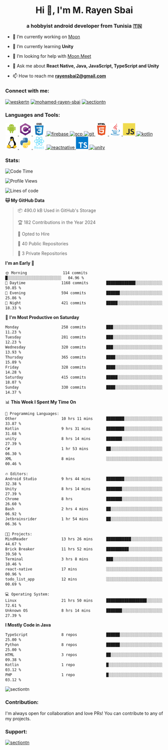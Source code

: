 <h1 style="text-align: center;">Hi 👋, I'm M. Rayen Sbai</h1>
<h3 style="text-align: center;">a hobbyist android developer from Tunisia 🇹🇳</h3>

- 🔭 I’m currently working on [Moon](https://github.com/MoonMeet/)

- 🌱 I’m currently learning **Unity**

- 🤝 I’m looking for help with [Moon Meet](https://github.com/MoonMeet/MoonMeet-CrossPlatform)

- 💬 Ask me about **React Native, Java, JavaScript, TypeScript and Unity**

- 📫 How to reach me **rayensbai2@gmail.com**

<h3 style="text-align: left;">Connect with me:</h3>
<p style="text-align: left;">
<a href="https://twitter.com/weskertn" target="blank"><img style="text-align: center;" src="https://raw.githubusercontent.com/rahuldkjain/github-profile-readme-generator/master/src/images/icons/Social/twitter.svg" alt="weskertn" height="30" width="40" /></a>
<a href="https://linkedin.com/in/mohamed-rayen-sbai" target="blank"><img style="text-align: center;" src="https://raw.githubusercontent.com/rahuldkjain/github-profile-readme-generator/master/src/images/icons/Social/linked-in-alt.svg" alt="mohamed-rayen-sbai" height="30" width="40" /></a>
<a href="https://www.youtube.com/@SectionTN" target="blank"><img style="text-align: center" src="https://raw.githubusercontent.com/rahuldkjain/github-profile-readme-generator/master/src/images/icons/Social/youtube.svg" alt="sectiontn" height="30" width="40" /></a>
</p>

<h3 style="text-align: left">Languages and Tools:</h3>
<p style="text-align: left;"> <a href="https://developer.android.com" target="_blank" rel="noreferrer"> <img src="https://raw.githubusercontent.com/devicons/devicon/master/icons/android/android-original-wordmark.svg" alt="android" width="40" height="40"/> </a> <a href="https://www.w3schools.com/cs/" target="_blank" rel="noreferrer"> <img src="https://raw.githubusercontent.com/devicons/devicon/master/icons/csharp/csharp-original.svg" alt="csharp" width="40" height="40"/> </a> <a href="https://www.w3schools.com/css/" target="_blank" rel="noreferrer"> <img src="https://raw.githubusercontent.com/devicons/devicon/master/icons/css3/css3-original-wordmark.svg" alt="css3" width="40" height="40"/> </a> <a href="https://firebase.google.com/" target="_blank" rel="noreferrer"> <img src="https://www.vectorlogo.zone/logos/firebase/firebase-icon.svg" alt="firebase" width="40" height="40"/> </a> <a href="https://cloud.google.com" target="_blank" rel="noreferrer"> <img src="https://www.vectorlogo.zone/logos/google_cloud/google_cloud-icon.svg" alt="gcp" width="40" height="40"/> </a> <a href="https://git-scm.com/" target="_blank" rel="noreferrer"> <img src="https://www.vectorlogo.zone/logos/git-scm/git-scm-icon.svg" alt="git" width="40" height="40"/> </a> <a href="https://www.w3.org/html/" target="_blank" rel="noreferrer"> <img src="https://raw.githubusercontent.com/devicons/devicon/master/icons/html5/html5-original-wordmark.svg" alt="html5" width="40" height="40"/> </a> <a href="https://www.java.com" target="_blank" rel="noreferrer"> <img src="https://raw.githubusercontent.com/devicons/devicon/master/icons/java/java-original.svg" alt="java" width="40" height="40"/> </a> <a href="https://developer.mozilla.org/en-US/docs/Web/JavaScript" target="_blank" rel="noreferrer"> <img src="https://raw.githubusercontent.com/devicons/devicon/master/icons/javascript/javascript-original.svg" alt="javascript" width="40" height="40"/> </a> <a href="https://kotlinlang.org" target="_blank" rel="noreferrer"> <img src="https://www.vectorlogo.zone/logos/kotlinlang/kotlinlang-icon.svg" alt="kotlin" width="40" height="40"/> </a> <a href="https://www.linux.org/" target="_blank" rel="noreferrer"> <img src="https://raw.githubusercontent.com/devicons/devicon/master/icons/linux/linux-original.svg" alt="linux" width="40" height="40"/> </a> <a href="https://www.python.org" target="_blank" rel="noreferrer"> <img src="https://raw.githubusercontent.com/devicons/devicon/master/icons/python/python-original.svg" alt="python" width="40" height="40"/> </a> <a href="https://reactjs.org/" target="_blank" rel="noreferrer"> <img src="https://raw.githubusercontent.com/devicons/devicon/master/icons/react/react-original-wordmark.svg" alt="react" width="40" height="40"/> </a> <a href="https://reactnative.dev/" target="_blank" rel="noreferrer"> <img src="https://reactnative.dev/img/header_logo.svg" alt="reactnative" width="40" height="40"/> </a> <a href="https://www.typescriptlang.org/" target="_blank" rel="noreferrer"> <img src="https://raw.githubusercontent.com/devicons/devicon/master/icons/typescript/typescript-original.svg" alt="typescript" width="40" height="40"/> </a> <a href="https://unity.com/" target="_blank" rel="noreferrer"> <img src="https://www.vectorlogo.zone/logos/unity3d/unity3d-icon.svg" alt="unity" width="40" height="40"/> </a> </p>

<h3 align="left">Stats:</h3>

<!--START_SECTION:SECTIONTN-->
![Code Time](http://img.shields.io/badge/Code%20Time-490%20hrs%2059%20mins-blue)

![Profile Views](http://img.shields.io/badge/Profile%20Views-0-blue)

![Lines of code](https://img.shields.io/badge/From%20Hello%20World%20I%27ve%20Written-1.4%20million%20lines%20of%20code-blue)

**🐱 My GitHub Data** 

> 📦 490.0 kB Used in GitHub's Storage 
 > 
> 🏆 182 Contributions in the Year 2024
 > 
> 💼 Opted to Hire
 > 
> 📜 40 Public Repositories 
 > 
> 🔑 3 Private Repositories 
 > 
**I'm an Early 🐤** 

```text
🌞 Morning                114 commits         █░░░░░░░░░░░░░░░░░░░░░░░░   04.96 % 
🌆 Daytime                1168 commits        █████████████░░░░░░░░░░░░   50.85 % 
🌃 Evening                594 commits         ██████░░░░░░░░░░░░░░░░░░░   25.86 % 
🌙 Night                  421 commits         █████░░░░░░░░░░░░░░░░░░░░   18.33 % 
```
📅 **I'm Most Productive on Saturday** 

```text
Monday                   258 commits         ███░░░░░░░░░░░░░░░░░░░░░░   11.23 % 
Tuesday                  281 commits         ███░░░░░░░░░░░░░░░░░░░░░░   12.23 % 
Wednesday                320 commits         ███░░░░░░░░░░░░░░░░░░░░░░   13.93 % 
Thursday                 365 commits         ████░░░░░░░░░░░░░░░░░░░░░   15.89 % 
Friday                   328 commits         ████░░░░░░░░░░░░░░░░░░░░░   14.28 % 
Saturday                 415 commits         █████░░░░░░░░░░░░░░░░░░░░   18.07 % 
Sunday                   330 commits         ████░░░░░░░░░░░░░░░░░░░░░   14.37 % 
```


📊 **This Week I Spent My Time On** 

```text
💬 Programming Languages: 
Other                    10 hrs 11 mins      ████████░░░░░░░░░░░░░░░░░   33.87 % 
Kotlin                   9 hrs 31 mins       ████████░░░░░░░░░░░░░░░░░   31.68 % 
unity                    8 hrs 14 mins       ███████░░░░░░░░░░░░░░░░░░   27.39 % 
C#                       1 hr 53 mins        ██░░░░░░░░░░░░░░░░░░░░░░░   06.30 % 
XML                      8 mins              ░░░░░░░░░░░░░░░░░░░░░░░░░   00.46 % 

🔥 Editors: 
Android Studio           9 hrs 44 mins       ████████░░░░░░░░░░░░░░░░░   32.38 % 
Unity                    8 hrs 14 mins       ███████░░░░░░░░░░░░░░░░░░   27.39 % 
Chrome                   8 hrs               ███████░░░░░░░░░░░░░░░░░░   26.60 % 
Bash                     2 hrs 4 mins        ██░░░░░░░░░░░░░░░░░░░░░░░   06.92 % 
Jetbrainsrider           1 hr 54 mins        ██░░░░░░░░░░░░░░░░░░░░░░░   06.36 % 

🐱‍💻 Projects: 
MindReader               13 hrs 26 mins      ███████████░░░░░░░░░░░░░░   44.67 % 
Brick Breaker            11 hrs 52 mins      ██████████░░░░░░░░░░░░░░░   39.50 % 
Terminal                 3 hrs 8 mins        ███░░░░░░░░░░░░░░░░░░░░░░   10.46 % 
react-native             17 mins             ░░░░░░░░░░░░░░░░░░░░░░░░░   00.96 % 
todo_list_app            12 mins             ░░░░░░░░░░░░░░░░░░░░░░░░░   00.69 % 

💻 Operating System: 
Linux                    21 hrs 50 mins      ██████████████████░░░░░░░   72.61 % 
Unknown OS               8 hrs 14 mins       ███████░░░░░░░░░░░░░░░░░░   27.39 % 
```

**I Mostly Code in Java** 

```text
TypeScript               8 repos             ██████░░░░░░░░░░░░░░░░░░░   25.00 % 
Python                   8 repos             ██████░░░░░░░░░░░░░░░░░░░   25.00 % 
HTML                     3 repos             ██░░░░░░░░░░░░░░░░░░░░░░░   09.38 % 
Kotlin                   1 repo              █░░░░░░░░░░░░░░░░░░░░░░░░   03.12 % 
PHP                      1 repo              █░░░░░░░░░░░░░░░░░░░░░░░░   03.12 % 
```




<!--END_SECTION:SECTIONTN-->

<div style="text-align:left;">
<p> <img src="https://github-readme-streak-stats.herokuapp.com/?user=sectiontn&theme=dark" alt="sectiontn" /> </p>
</div>

<h3 style="text-align: left;">Contribution:</h3>
I'm always open for collaboration and love PRs! You can contribute to any of my projects.

<h3 style="text-align: left;">Support:</h3>
<p><a href="https://www.buymeacoffee.com/sectiontn"> <img style="text-align: left;" src="https://cdn.buymeacoffee.com/buttons/v2/default-yellow.png" height="50" width="210" alt="sectiontn" /></a></p><br><br>

